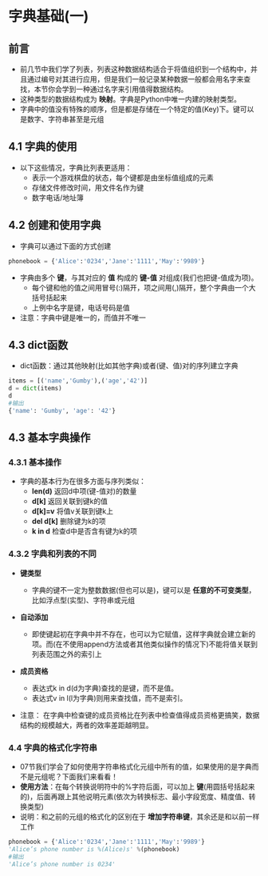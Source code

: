 # 字典基础(一)
## 前言
* 前几节中我们学了列表，列表这种数据结构适合于将值组织到一个结构中，并且通过编号对其进行应用，但是我们一般记录某种数据一般都会用名字来查找，本节你会学到一种通过名字来引用值得数据结构。
* 这种类型的数据结构成为 **映射**。字典是Python中唯一内建的映射类型。
* 字典中的值没有特殊的顺序，但是都是存储在一个特定的值(Key)下。键可以是数字、字符串甚至是元组

## 4.1 字典的使用
* 以下这些情况，字典比列表更适用：
  * 表示一个游戏棋盘的状态，每个键都是由坐标值组成的元素
  * 存储文件修改时间，用文件名作为键
  * 数字电话/地址簿

## 4.2 创建和使用字典
* 字典可以通过下面的方式创建
```python
phonebook = {'Alice':'0234','Jane':'1111','May':'9989'}
```

* 字典由多个 **键**，与其对应的 **值** 构成的 **键-值** 对组成(我们也把键-值成为项)。
  * 每个键和他的值之间用冒号(:)隔开，项之间用(,)隔开，整个字典由一个大括号括起来
  * 上例中名字是键，电话号码是值
* 注意：字典中键是唯一的，而值并不唯一

## 4.3 dict函数
* dict函数：通过其他映射(比如其他字典)或者(键、值)对的序列建立字典

```python
items = [('name','Gumby'),('age','42')]
d = dict(items)
d
#输出
{'name': 'Gumby', 'age': '42'}
```

## 4.3 基本字典操作
### 4.3.1 基本操作
* 字典的基本行为在很多方面与序列类似：
  * **len(d)** 返回d中项(键-值对)的数量
  * **d[k]** 返回关联到键k的值
  * **d[k]=v** 将值v关联到键k上
  * **del d[k]** 删除键为k的项
  * **k in d** 检查d中是否含有键为k的项

### 4.3.2 字典和列表的不同
* **键类型**
  * 字典的键不一定为整数数据(但也可以是)，键可以是 **任意的不可变类型**，比如浮点型(实型)、字符串或元组
* **自动添加**
  * 即使键起初在字典中并不存在，也可以为它赋值，这样字典就会建立新的项。而(在不使用append方法或者其他类似操作的情况下)不能将值关联到列表范围之外的索引上
* **成员资格**
  * 表达式k in d(d为字典)查找的是键，而不是值。
  * 表达式v in l(l为字典)则用来查找值，而不是索引。

* 注意： 在字典中检查键的成员资格比在列表中检查值得成员资格更搞笑，数据结构的规模越大，两者的效率差距越明显。

### 4.4 字典的格式化字符串
* 07节我们学会了如何使用字符串格式化元组中所有的值，如果使用的是字典而不是元组呢？下面我们来看看！
* **使用方法**：在每个转换说明符中的%字符后面，可以加上 **键**(用圆括号括起来的)，后面再跟上其他说明元素(依次为转换标志、最小字段宽度、精度值、转换类型)
* 说明：和之前的元组的格式化的区别在于 **增加字符串键**，其余还是和以前一样工作

```python
phonebook = {'Alice':'0234','Jane':'1111','May':'9989'}
'Alice’s phone number is %(Alice)s' %(phonebook)
#输出
'Alice’s phone number is 0234'
```
